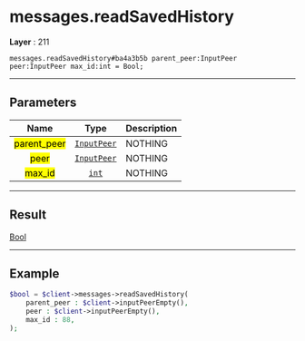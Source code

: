 # messages.readSavedHistory

**Layer** : 211

```tl
messages.readSavedHistory#ba4a3b5b parent_peer:InputPeer peer:InputPeer max_id:int = Bool;
```

---

## Parameters

| Name | Type | Description |
| :---: | :---: | :--- |
| <mark>parent_peer</mark> | [`InputPeer`](type/InputPeer) | NOTHING |
| <mark>peer</mark> | [`InputPeer`](type/InputPeer) | NOTHING |
| <mark>max_id</mark> | [`int`](type/int) | NOTHING |

---

## Result

[Bool](type/Bool)

---

## Example

```php
$bool = $client->messages->readSavedHistory(
	parent_peer : $client->inputPeerEmpty(),
	peer : $client->inputPeerEmpty(),
	max_id : 88,
);
```